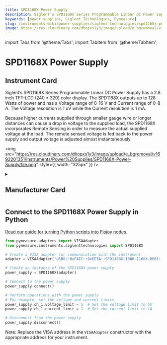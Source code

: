```yaml
---
title: SPD1168X Power Supply
description: Siglent’s SPD1168X Series Programmable Linear DC Power Supply has a 2.8 inch TFT-LCD (240 * 320) color display. The SPD1168X outputs up to 128 Watts of power and has a Voltage range of 0-16 V and Current range of 0-8 A. The Voltage resolution is 1 uV while the Current resolution is 1 mA.Because higher currents supplied through smaller gauge wire or longer distances can cause a drop in voltage to the supplied load, the SPD1168X incorporates Remote Sensing in order to measure the actual supplied voltage at the load. The remote sensed voltage is fed back to the power supply and output voltage is adjusted almost instantaneously.
keywords: [power supplies, Siglent Technologies, Pymeasure]
slug: /instruments-wiki/power-supplies/siglent technologies/spd1168x-power-supply
image: https://res.cloudinary.com/dhopxs1y3/image/upload/e_bgremoval/v1692201351/Instruments/Power%20Supplies/SPD1168X-Power-Supply/file.png
---
```


import Tabs from '@theme/Tabs';
import TabItem from '@theme/TabItem';

# SPD1168X Power Supply

## Instrument Card

<div className="flex">

<div>

Siglent’s SPD1168X Series Programmable Linear DC Power Supply has a 2.8 inch TFT-LCD (240 * 320) color display. The SPD1168X outputs up to 128 Watts of power and has a Voltage range of 0-16 V and Current range of 0-8 A. The Voltage resolution is 1 uV while the Current resolution is 1 mA.

Because higher currents supplied through smaller gauge wire or longer distances can cause a drop in voltage to the supplied load, the SPD1168X incorporates Remote Sensing in order to measure the actual supplied voltage at the load. The remote sensed voltage is fed back to the power supply and output voltage is adjusted almost instantaneously.

</div>

<img src="https://res.cloudinary.com/dhopxs1y3/image/upload/e_bgremoval/v1692201351/Instruments/Power%20Supplies/SPD1168X-Power-Supply/file.png" style={{ width: "325px" }} />

</div>

<details>
<summary><h2>Manufacturer Card</h2></summary>

<img src="https://res.cloudinary.com/dhopxs1y3/image/upload/e_bgremoval/v1692126014/Instruments/Vendor%20Logos/Siglent.png" style={{ width: "100%", height: "150px",objectFit: "cover" }} />

**iglent** is a China-based manufacturer specializing in electronic test & measurement instruments. Siglent founders began a preliminary study of digital oscilloscopes in 2002. It founded in 2007, and now Siglent has extended its product line to include digital oscilloscopes, function / arbitrary waveform generators, RF generators，digital multi-meters, DC power supplies, spectrum analyzers, spectrum & vector network analyzers, isolated handheld oscilloscopes, DC electronic loads and other general test instruments.Siglent also manufactured entry-level products for Lecroy. <a href="https://siglentna.com/">Website</a>.

<ul>
  <li>Headquarters: Shenzhen, China</li>
  <li>Yearly Revenue (millions, USD): 57.0</li>
</ul>
</details>

## Connect to the SPD1168X Power Supply in Python

[Read our guide for turning Python scripts into Flojoy nodes.](https://docs.flojoy.ai/custom-nodes/creating-custom-node/)


<Tabs>
<TabItem value="Pymeasure" label="Pymeasure">

```python
from pymeasure.adapters import VISAAdapter
from pymeasure.instruments.siglenttechnologies import SPD1168X

# Create a VISA adapter for communication with the instrument
adapter = VISAAdapter("USB0::0xF4EC::0xEE3A::SPD1168X-1000-1168X-0001::0::INSTR")

# Create an instance of the SPD1168X power supply
power_supply = SPD1168X(adapter)

# Connect to the power supply
power_supply.connect()

# Perform operations with the power supply
# For example, set the voltage and current limits
power_supply.ch_1.voltage_limit = 5  # Set the voltage limit to 5V
power_supply.ch_1.current_limit = 1  # Set the current limit to 1A

# Disconnect from the power supply
power_supply.disconnect()
```

Note: Replace the VISA address in the `VISAAdapter` constructor with the appropriate address for your instrument.

</TabItem>
</Tabs>